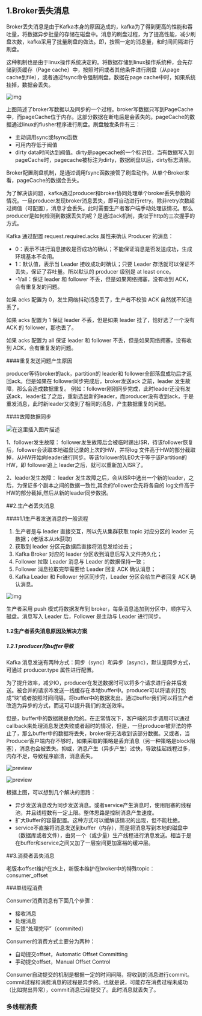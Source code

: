 ## 1.Broker丢失消息

Broker丢失消息是由于Kafka本身的原因造成的，kafka为了得到更高的性能和吞吐量，将数据异步批量的存储在磁盘中。消息的刷盘过程，为了提高性能，减少刷盘次数，kafka采用了批量刷盘的做法。即，按照一定的消息量，和时间间隔进行刷盘。

这种机制也是由于linux操作系统决定的。将数据存储到linux操作系统种，会先存储到页缓存（Page cache）中，按照时间或者其他条件进行刷盘（从page cache到file），或者通过fsync命令强制刷盘。数据在page cache中时，如果系统挂掉，数据会丢失。

![img](file:///Users/xuebo/Documents/note/kafka/broker%E4%B8%A2%E5%A4%B1%E6%B6%88%E6%81%AF.png?lastModify=1644034083)

上图简述了broker写数据以及同步的一个过程。broker写数据只写到PageCache中，而pageCache位于内存。这部分数据在断电后是会丢失的。pageCache的数据通过linux的flusher程序进行刷盘。刷盘触发条件有三：

- 主动调用sync或fsync函数
- 可用内存低于阀值
- dirty data时间达到阀值。dirty是pagecache的一个标识位，当有数据写入到pageCache时，pagecache被标注为dirty，数据刷盘以后，dirty标志清除。

Broker配置刷盘机制，是通过调用fsync函数接管了刷盘动作。从单个Broker来看，pageCache的数据会丢失。

为了解决该问题，kafka通过producer和broker协同处理单个broker丢失参数的情况。一旦producer发现broker消息丢失，即可自动进行retry。除非retry次数超过阀值（可配置），消息才会丢失。此时需要生产者客户端手动处理该情况。那么producer是如何检测到数据丢失的呢？是通过ack机制，类似于http的三次握手的方式。

Kafka 通过配置 request.required.acks 属性来确认 Producer 的消息：

- 0：表示不进行消息接收是否成功的确认；不能保证消息是否发送成功，生成环境基本不会用。
- 1：默认值，表示当 Leader 接收成功时确认；只要 Leader 存活就可以保证不丢失，保证了吞吐量。所以默认的 producer 级别是 at least once。
- -1/all：保证 leader 和 follower 不丢，但是如果网络拥塞，没有收到 ACK，会有重复发的问题。

如果 acks 配置为 0，发生网络抖动消息丢了，生产者不校验 ACK 自然就不知道丢了。

如果 acks 配置为 1 保证 leader 不丢，但是如果 leader 挂了，恰好选了一个没有 ACK 的 follower，那也丢了。

如果 acks 配置为 all 保证 leader 和 follower 不丢，但是如果网络拥塞，没有收到 ACK，会有重复发的问题。

####重复发送问题产生原因

producer等待broker的ack，partition的 leader和 follower全部落盘成功后才返回ack。但是如果在 follower同步完成后，broker发送ack 之前，leader 发生故障，那么会造成数据重复。
例如：follower刚刚同步完成，此时leader还没有发送ack，leader挂了之后，重新选出新的leader，而producer没有收到ack，于是重发消息，此时新leader又收到了相同的消息，产生数据重复的问题。	

####故障数据同步

![在这里插入图片描述](/Users/xuebo/Documents/note/kafka/故障数据同步.png)

1、follower发生故障：
follower发生故障后会被临时踢出ISR，待该follower恢复后，follower会读取本地磁盘记录的上次的HW，并将log 文件高于HW的部分截取掉，从HW开始向leader进行同步。等该follower的LEO大于等于该Partition的HW，即 follower追上 leader之后，就可以重新加入ISR了。

2、leader发生故障：
leader 发生故障之后，会从ISR中选出一个新的leader，之后，为保证多个副本之间的数据一致性,其余的follower会先将各自的 log文件高于HW的部分截掉,然后从新的leader同步数据。

##2.生产者丢失消息

####1.1生产者发送消息的一般流程

1. 生产者是与 leader 直接交互，所以先从集群获取 topic 对应分区的 leader 元数据；(老版本从zk获取)
2. 获取到 leader 分区元数据后直接将消息发给过去；
3. Kafka Broker 对应的 leader 分区收到消息后写入文件持久化；
4. Follower 拉取 Leader 消息与 Leader 的数据保持一致；
5. Follower 消息拉取完毕需要给 Leader 回复 ACK 确认消息；
6. Kafka Leader 和 Follower 分区同步完，Leader 分区会给生产者回复 ACK 确认消息。

![img](/Users/xuebo/Documents/note/kafka/生产者发送消息过程.png)

生产者采用 push 模式将数据发布到 broker，每条消息追加到分区中，顺序写入磁盘。消息写入 Leader 后，Follower 是主动与 Leader 进行同步。

#### 1.2生产者丢失消息原因及解决方案

##### 1.2.1 producer的buffer导致

Kafka 消息发送有两种方式：同步（sync）和异步（async），默认是同步方式，可通过 producer.type 属性进行配置。

为了提升效率，减少IO，producer在发送数据时可以将多个请求进行合并后发送。被合并的请求咋发送一线缓存在本地buffer中。producer可以将请求打包成“块”或者按照时间间隔，将buffer中的数据发出。通过buffer我们可以将生产者改造为异步的方式，而这可以提升我们的发送效率。

但是，buffer中的数据就是危险的。在正常情况下，客户端的异步调用可以通过callback来处理消息发送失败或者超时的情况，但是，一旦producer被非法的停止了，那么buffer中的数据将丢失，broker将无法收到该部分数据。又或者，当Producer客户端内存不够时，如果采取的策略是丢弃消息（另一种策略是block阻塞），消息也会被丢失。抑或，消息产生（异步产生）过快，导致挂起线程过多，内存不足，导致程序崩溃，消息丢失。

![preview](/Users/xuebo/Documents/note/kafka/生产者buffer导致丢消息原理.png)

![preview](/Users/xuebo/Documents/note/kafka/生产者buffer导致丢失消息原理2.png)

根据上图，可以想到几个解决的思路：

- 异步发送消息改为同步发送消息。或者service产生消息时，使用阻塞的线程池，并且线程数有一定上限。整体思路是控制消息产生速度。
- 扩大Buffer的容量配置。这种方式可以缓解该情况的出现，但不能杜绝。
- service不直接将消息发送到buffer（内存），而是将消息写到本地的磁盘中（数据库或者文件），由另一个（或少量）生产线程进行消息发送。相当于是在buffer和service之间又加了一层空间更加富裕的缓冲层。

##3.消费者丢失消息

老版本offset维护在zk上，新版本维护在broker中的特殊topic：consumer_offset

###单线程消费

Consumer消费消息有下面几个步骤：

- 接收消息
- 处理消息
- 反馈“处理完毕”（commited）

Consumer的消费方式主要分为两种：

- 自动提交offset，Automatic Offset Committing
- 手动提交offset，Manual Offset Control

Consumer自动提交的机制是根据一定的时间间隔，将收到的消息进行commit。commit过程和消费消息的过程是异步的。也就是说，可能存在消费过程未成功（比如抛出异常），commit消息已经提交了。此时消息就丢失了。

### 多线程消费

